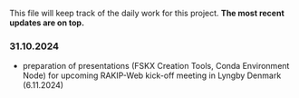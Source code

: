 This file will keep track of the daily work for this project. **The most recent updates are on top.**

### 31.10.2024
- preparation of presentations (FSKX Creation Tools, Conda Environment Node) for upcoming RAKIP-Web kick-off meeting in Lyngby Denmark (6.11.2024)
